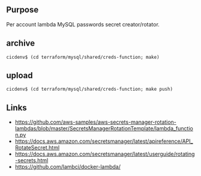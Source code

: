 ## Purpose
Per account lambda MySQL passwords secret creator/rotator.

## archive
```
cicdenv$ (cd terraform/mysql/shared/creds-function; make)
```

## upload
```
cicdenv$ (cd terraform/mysql/shared/creds-function; make push)
```

## Links
* https://github.com/aws-samples/aws-secrets-manager-rotation-lambdas/blob/master/SecretsManagerRotationTemplate/lambda_function.py
* https://docs.aws.amazon.com/secretsmanager/latest/apireference/API_RotateSecret.html
* https://docs.aws.amazon.com/secretsmanager/latest/userguide/rotating-secrets.html
* https://github.com/lambci/docker-lambda/
